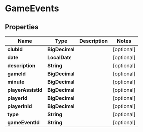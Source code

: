

# GameEvents


## Properties

| Name | Type | Description | Notes |
|------------ | ------------- | ------------- | -------------|
|**clubId** | **BigDecimal** |  |  [optional] |
|**date** | **LocalDate** |  |  [optional] |
|**description** | **String** |  |  [optional] |
|**gameId** | **BigDecimal** |  |  [optional] |
|**minute** | **BigDecimal** |  |  [optional] |
|**playerAssistId** | **BigDecimal** |  |  [optional] |
|**playerId** | **BigDecimal** |  |  [optional] |
|**playerInId** | **BigDecimal** |  |  [optional] |
|**type** | **String** |  |  [optional] |
|**gameEventId** | **String** |  |  [optional] |



